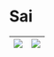 # Sai

| <a href="https://github.com/olmesm/olmesm"><img align="center" src="https://github-readme-stats.vercel.app/api?username=saitaiky&count_private=true&layout=compact&hide_border=true" /></a> | <a href="https://github.com/saitaiky/saitaiky"><img align="center" src="https://github-readme-stats.vercel.app/api/top-langs/?username=saitaiky&count_private=true&hide=javascript,ruby,html,arduino,css,php&layout=compact&hide_border=true" /></a> |
| ----------------------------------------------------------------------------------------------------------------------------------------------------------------------------------------- | ------------------------------------------------------------------------------------------------------------------------------------------------------------------------------------------------------------------------------------------ |

